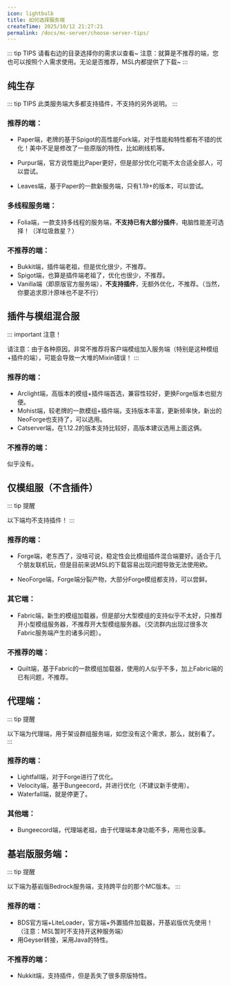 ```yaml
---
icon: lightbulb
title: 如何选择服务端
createTime: 2025/10/12 21:27:21
permalink: /docs/mc-server/choose-server-tips/
---
```

::: tip TIPS
请看右边的目录选择你的需求以查看~
注意：就算是不推荐的端，您也可以按照个人需求使用。无论是否推荐，MSL内都提供了下载~
:::

## 纯生存
::: tip TIPS
此类服务端大多都支持插件，不支持的另外说明。
:::


### 推荐的端：

- Paper端，老牌的基于Spigot的高性能Fork端，对于性能和特性都有不错的优化！美中不足是修改了一些原版的特性，比如刷线机等。

- Purpur端，官方说性能比Paper更好，但是部分优化可能不太合适全部人，可以尝试。

- Leaves端，基于Paper的一款新服务端，只有1.19+的版本，可以尝试。

### 多线程服务端：

- Folia端，一款支持多线程的服务端，**不支持已有大部分插件**，电脑性能差可选择！（洋垃圾救星？）

### 不推荐的端：

- Bukkit端，插件端老祖，但是优化很少，不推荐。
- Spigot端，也算是插件端老祖了，优化也很少，不推荐。
- Vanilla端（即原版官方服务端），**不支持插件**，无额外优化，不推荐。（当然，你要追求原汁原味也不是不行）



## 插件与模组混合服
::: important 注意！

请注意：由于各种原因，非常不推荐将客户端模组加入服务端（特别是这种模组+插件的端），可能会导致一大堆的Mixin错误！
:::


### 推荐的端：

- Arclight端，高版本的模组+插件端首选，兼容性较好，更换Forge版本也挺方便。
- Mohist端，较老牌的一款模组+插件端，支持版本丰富，更新频率快，新出的NeoForge也支持了，可以选用。
- Catserver端，在1.12.2的版本支持比较好，高版本建议选用上面这俩。

### 不推荐的端：

似乎没有。



## 仅模组服（不含插件）

::: tip 提醒

以下端均不支持插件！
:::

### 推荐的端：

- Forge端，老东西了，没啥可说，稳定性会比模组插件混合端要好。适合于几个朋友联机玩，但是目前来说MSL的下载容易出现问题导致无法使用欸。

- NeoForge端，Forge端分裂产物，大部分Forge模组都支持，可以尝鲜。

### 其它端：

- Fabric端，新生的模组加载器，但是部分大型模组的支持似乎不太好，只推荐开小型模组服务器，不推荐开大型模组服务器。（交流群内出现过很多次Fabric服务端产生的诸多问题）。

### 不推荐的端：

- Quilt端，基于Fabric的一款模组加载器，使用的人似乎不多，加上Fabric端的已有问题，不推荐。



## 代理端：

::: tip 提醒

以下端为代理端，用于架设群组服务端，如您没有这个需求，那么，就别看了。 
:::

### 推荐的端：

- Lightfall端，对于Forge进行了优化。
- Velocity端，基于Bungeecord，并进行优化（不建议新手使用）。
- Waterfall端，就是停更了。

### 其他端：

- Bungeecord端，代理端老祖，由于代理端本身功能不多，用用也没事。



## 基岩版服务端：

::: tip 提醒

以下端为基岩版Bedrock服务端，支持跨平台的那个MC版本。
:::

### 推荐的端：

- BDS官方端+LiteLoader，官方端+外置插件加载器，开基岩版优先使用！（注意：MSL暂时不支持开这种服务端）
- 用Geyser转接，采用Java的特性。

### 不推荐的端：

- Nukkit端，支持插件，但是丢失了很多原版特性。
